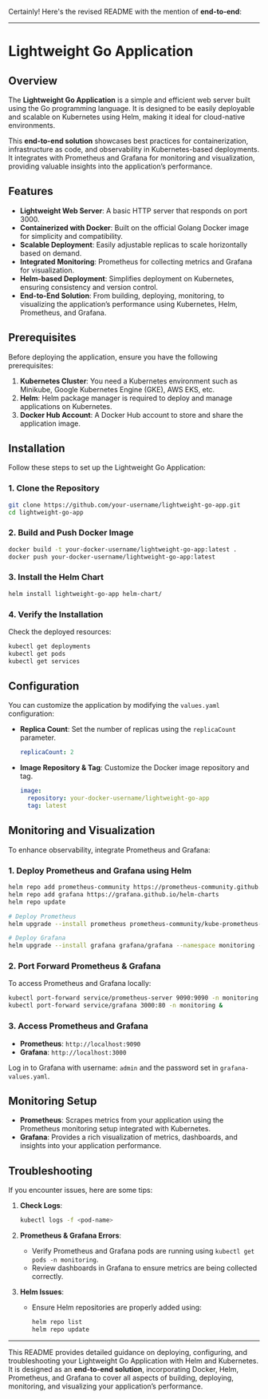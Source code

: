 Certainly! Here's the revised README with the mention of **end-to-end**:

---

# Lightweight Go Application

## Overview

The **Lightweight Go Application** is a simple and efficient web server built using the Go programming language. It is designed to be easily deployable and scalable on Kubernetes using Helm, making it ideal for cloud-native environments.

This **end-to-end solution** showcases best practices for containerization, infrastructure as code, and observability in Kubernetes-based deployments. It integrates with Prometheus and Grafana for monitoring and visualization, providing valuable insights into the application’s performance.

## Features

- **Lightweight Web Server**: A basic HTTP server that responds on port 3000.
- **Containerized with Docker**: Built on the official Golang Docker image for simplicity and compatibility.
- **Scalable Deployment**: Easily adjustable replicas to scale horizontally based on demand.
- **Integrated Monitoring**: Prometheus for collecting metrics and Grafana for visualization.
- **Helm-based Deployment**: Simplifies deployment on Kubernetes, ensuring consistency and version control.
- **End-to-End Solution**: From building, deploying, monitoring, to visualizing the application’s performance using Kubernetes, Helm, Prometheus, and Grafana.

## Prerequisites

Before deploying the application, ensure you have the following prerequisites:

1. **Kubernetes Cluster**: You need a Kubernetes environment such as Minikube, Google Kubernetes Engine (GKE), AWS EKS, etc.
2. **Helm**: Helm package manager is required to deploy and manage applications on Kubernetes.
3. **Docker Hub Account**: A Docker Hub account to store and share the application image.

## Installation

Follow these steps to set up the Lightweight Go Application:

### 1. Clone the Repository
```bash
git clone https://github.com/your-username/lightweight-go-app.git
cd lightweight-go-app
```

### 2. Build and Push Docker Image
```bash
docker build -t your-docker-username/lightweight-go-app:latest .
docker push your-docker-username/lightweight-go-app:latest
```

### 3. Install the Helm Chart
```bash
helm install lightweight-go-app helm-chart/
```

### 4. Verify the Installation
Check the deployed resources:
```bash
kubectl get deployments
kubectl get pods
kubectl get services
```

## Configuration

You can customize the application by modifying the `values.yaml` configuration:

- **Replica Count**: Set the number of replicas using the `replicaCount` parameter.
  ```yaml
  replicaCount: 2
  ```
- **Image Repository & Tag**: Customize the Docker image repository and tag.
  ```yaml
  image:
    repository: your-docker-username/lightweight-go-app
    tag: latest
  ```

## Monitoring and Visualization

To enhance observability, integrate Prometheus and Grafana:

### 1. Deploy Prometheus and Grafana using Helm
```bash
helm repo add prometheus-community https://prometheus-community.github.io/helm-charts
helm repo add grafana https://grafana.github.io/helm-charts
helm repo update

# Deploy Prometheus
helm upgrade --install prometheus prometheus-community/kube-prometheus-stack --namespace monitoring --create-namespace --values helm-chart/templates/prometheus-values.yaml

# Deploy Grafana
helm upgrade --install grafana grafana/grafana --namespace monitoring --set adminPassword=myadminpassword --values helm-chart/templates/grafana-values.yaml
```

### 2. Port Forward Prometheus & Grafana
To access Prometheus and Grafana locally:
```bash
kubectl port-forward service/prometheus-server 9090:9090 -n monitoring &
kubectl port-forward service/grafana 3000:80 -n monitoring &
```

### 3. Access Prometheus and Grafana
- **Prometheus**: `http://localhost:9090`
- **Grafana**: `http://localhost:3000`

Log in to Grafana with username: `admin` and the password set in `grafana-values.yaml`.

## Monitoring Setup

- **Prometheus**: Scrapes metrics from your application using the Prometheus monitoring setup integrated with Kubernetes.
- **Grafana**: Provides a rich visualization of metrics, dashboards, and insights into your application performance.

## Troubleshooting

If you encounter issues, here are some tips:

1. **Check Logs**: 
   ```bash
   kubectl logs -f <pod-name>
   ```

2. **Prometheus & Grafana Errors**:
   - Verify Prometheus and Grafana pods are running using `kubectl get pods -n monitoring`.
   - Review dashboards in Grafana to ensure metrics are being collected correctly.

3. **Helm Issues**:
   - Ensure Helm repositories are properly added using:
     ```bash
     helm repo list
     helm repo update
     ```

---

This README provides detailed guidance on deploying, configuring, and troubleshooting your Lightweight Go Application with Helm and Kubernetes. It is designed as an **end-to-end solution**, incorporating Docker, Helm, Prometheus, and Grafana to cover all aspects of building, deploying, monitoring, and visualizing your application’s performance.